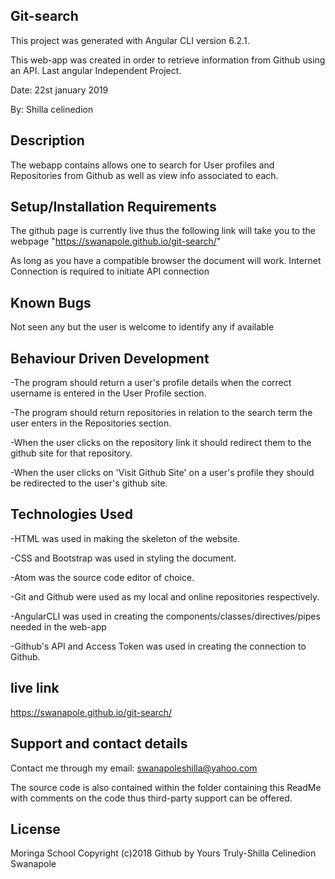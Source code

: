
## Git-search
This project was generated with Angular CLI version 6.2.1.

This web-app was created in order to retrieve information from Github using an API.
Last angular Independent Project.

Date: 22st january 2019

By: Shilla celinedion

## Description

The webapp contains allows one to search for User profiles and Repositories from Github as well as view info associated to each.

## Setup/Installation Requirements

The github page is currently live thus the following link will take you to the webpage "https://swanapole.github.io/git-search/"

As long as you have a compatible browser the document will work. Internet Connection is required to initiate API connection

## Known Bugs

Not seen any but the user is welcome to identify any if available

## Behaviour Driven Development

-The program should return a user's profile details when the correct username is entered in the User Profile section.

-The program should return repositories in relation to the search term the user enters in the Repositories section.

-When the user clicks on the repository link it should redirect them to the github site for that repository.

-When the user clicks on 'Visit Github Site' on a user's profile they should be redirected to the user's github site.

## Technologies Used

-HTML was used in making the skeleton of the website.

-CSS and Bootstrap was used in styling the document.

-Atom was the source code editor of choice.

-Git and Github were used as my local and online repositories respectively.

-AngularCLI was used in creating the components/classes/directives/pipes needed in the web-app

-Github's API and Access Token was used in creating the connection to Github.

## live link

https://swanapole.github.io/git-search/

## Support and contact details

Contact me through my email: swanapoleshilla@yahoo.com

The source code is also contained within the folder containing this ReadMe with comments on the code thus third-party support can be offered.

## License
Moringa School Copyright (c)2018
Github by Yours Truly-Shilla Celinedion Swanapole

